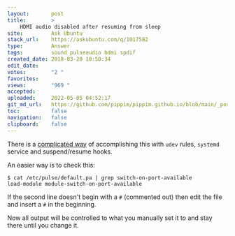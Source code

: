 ```yaml
---
layout:       post
title:        >
    HDMI audio disabled after resuming from sleep
site:         Ask Ubuntu
stack_url:    https://askubuntu.com/q/1017582
type:         Answer
tags:         sound pulseaudio hdmi spdif
created_date: 2018-03-20 10:50:34
edit_date:    
votes:        "2 "
favorites:    
views:        "969 "
accepted:     
uploaded:     2022-05-05 04:52:17
git_md_url:   https://github.com/pippim/pippim.github.io/blob/main/_posts/2018/2018-03-20-HDMI-audio-disabled-after-resuming-from-sleep.md
toc:          false
navigation:   false
clipboard:    false
---
```


There is a [complicated way][1] of accomplishing this with `udev` rules, `systemd` service and suspend/resume hooks.

An easier way is to check this:

``` 
$ cat /etc/pulse/default.pa | grep switch-on-port-available
load-module module-switch-on-port-available
```

If the second line doesn't begin with a `#` (commented out) then edit the file and insert a `#` in the beginning.

Now all output will be controlled to what you manually set it to and stay there until you change it.


  [1]: https://wiki.archlinux.org/index.php/PulseAudio/Examples#HDMI_output_configuration
